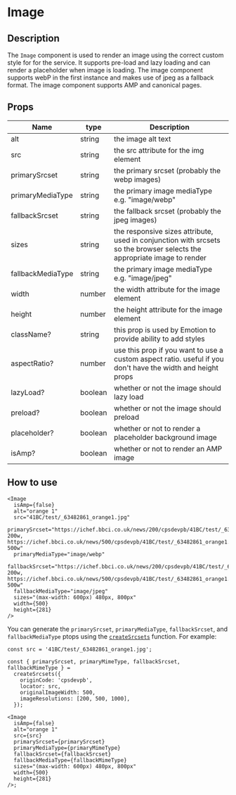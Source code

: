 # Image

## Description

The `Image` component is used to render an image using the correct custom style for for the service. It supports pre-load and lazy loading and can render a placeholder when image is loading. The image component supports webP in the first instance and makes use of jpeg as a fallback format. The image component supports AMP and canonical pages.

## Props

| Name              | type    | Description                                                                                                             |
| ----------------- | ------- | ----------------------------------------------------------------------------------------------------------------------- |
| alt               | string  | the image alt text                                                                                                      |
| src               | string  | the src attribute for the img element                                                                                   |
| primarySrcset     | string  | the primary srcset (probably the webp images)                                                                           |
| primaryMediaType  | string  | the primary image mediaType e.g. "image/webp"                                                                           |
| fallbackSrcset    | string  | the fallback srcset (probably the jpeg images)                                                                          |
| sizes             | string  | the responsive sizes attribute, used in conjunction with srcsets so the browser selects the appropriate image to render |
| fallbackMediaType | string  | the primary image mediaType e.g. "image/jpeg"                                                                           |
| width             | number  | the width attribute for the image element                                                                               |
| height            | number  | the height attribute for the image element                                                                              |
| className?        | string  | this prop is used by Emotion to provide ability to add styles                                                           |
| aspectRatio?      | number  | use this prop if you want to use a custom aspect ratio. useful if you don't have the width and height props             |
| lazyLoad?         | boolean | whether or not the image should lazy load                                                                               |
| preload?          | boolean | whether or not the image should preload                                                                                 |
| placeholder?      | boolean | whether or not to render a placeholder background image                                                                 |
| isAmp?            | boolean | whether or not to render an AMP image                                                                                   |

## How to use

```tsx
<Image
  isAmp={false}
  alt="orange 1"
  src="41BC/test/_63482861_orange1.jpg"
  primarySrcset="https://ichef.bbci.co.uk/news/200/cpsdevpb/41BC/test/_63482861_orange1.jpg.webp 200w, https://ichef.bbci.co.uk/news/500/cpsdevpb/41BC/test/_63482861_orange1.jpg.webp 500w"
  primaryMediaType="image/webp"
  fallbackSrcset="https://ichef.bbci.co.uk/news/200/cpsdevpb/41BC/test/_63482861_orange1.jpg 200w, https://ichef.bbci.co.uk/news/500/cpsdevpb/41BC/test/_63482861_orange1.jpg 500w"
  fallbackMediaType="image/jpeg"
  sizes="(max-width: 600px) 480px, 800px"
  width={500}
  height={281}
/>
```

You can generate the `primarySrcset`, `primaryMediaType`, `fallbackSrcset`, and `fallbackMediaType` ptops using the [`createSrcsets`](../../lib/utilities/srcSet/index.js) function. For example:

```tsx
const src = '41BC/test/_63482861_orange1.jpg';

const { primarySrcset, primaryMimeType, fallbackSrcset, fallbackMimeType } =
  createSrcsets({
    originCode: 'cpsdevpb',
    locator: src,
    originalImageWidth: 500,
    imageResolutions: [200, 500, 1000],
  });

<Image
  isAmp={false}
  alt="orange 1"
  src={src}
  primarySrcset={primarySrcset}
  primaryMediaType={primaryMimeType}
  fallbackSrcset={fallbackSrcset}
  fallbackMediaType={fallbackMimeType}
  sizes="(max-width: 600px) 480px, 800px"
  width={500}
  height={281}
/>;
```
